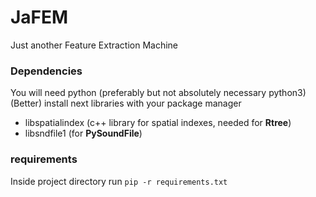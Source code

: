 # JaFEM
Just another Feature Extraction Machine

### Dependencies
You will need python (preferably but not absolutely necessary python3)<br>
(Better) install next libraries with your package manager
* libspatialindex (c++ library for spatial indexes, needed for <b>Rtree</b>)
* libsndfile1 (for <b>PySoundFile</b>)

### requirements
Inside project directory run `pip -r requirements.txt`
